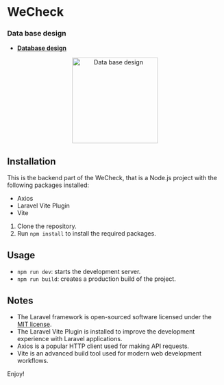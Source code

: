 # WeCheck

### Data base design

-   **[Database design](https://drawsql.app/teams/rubricas/diagrams/new-db)**
<p align="center">
<a href="https://drawsql.app/teams/rubricas/diagrams/new-db" target="_blank">
<img src="https://drawsql.app/teams/rubricas/diagrams/new-db" width="200" alt="Data base design"></a>
</p>

## Installation

This is the backend part of the WeCheck, that is a Node.js project with the following packages installed:

-   Axios
-   Laravel Vite Plugin
-   Vite

1. Clone the repository.
2. Run `npm install` to install the required packages.

## Usage

-   `npm run dev`: starts the development server.
-   `npm run build`: creates a production build of the project.

## Notes

-   The Laravel framework is open-sourced software licensed under the [MIT license](https://opensource.org/licenses/MIT).
-   The Laravel Vite Plugin is installed to improve the development experience with Laravel applications.
-   Axios is a popular HTTP client used for making API requests.
-   Vite is an advanced build tool used for modern web development workflows.

Enjoy!
